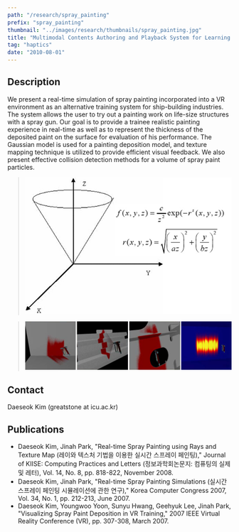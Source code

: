 ```yaml
---
path: "/research/spray_painting"
prefix: "spray_painting"
thumbnail: "../images/research/thumbnails/spray_painting.jpg"
title: "Multimodal Contents Authoring and Playback System for Learning Human Anatomy"
tag: "haptics"
date: "2010-08-01"
---
```


## Description

We present a real-time simulation of spray painting incorporated into a VR environment as an alternative training system for ship-building industries. The system allows the user to try out a painting work on life-size structures with a spray gun. Our goal is to provide a trainee realistic painting experience in real-time as well as to represent the thickness of the deposited paint on the surface for evaluation of his performance. The Gaussian model is used for a painting deposition model, and texture mapping technique is utilized to provide efficient visual feedback. We also present effective collision detection methods for a volume of spray paint particles.

> ![Figure 1. Pattern of painting deposition based on the Gaussian distribution](../images/research/spray_painting/img1.jpg)

> ![Figure 2. Our painting simulation system and thickness visualization](../images/research/spray_painting/img2.jpg)

## Contact

Daeseok Kim (greatstone at icu.ac.kr)

## Publications

- Daeseok Kim, Jinah Park, "Real-time Spray Painting using Rays and Texture Map (레이와 텍스처 기법을 이용한 실시간 스프레이 페인팅)," Journal of KIISE: Computing Practices and Letters (정보과학회논문지: 컴퓨팅의 실제 및 레터), Vol. 14, No. 8, pp. 818-822, November 2008.
- Daeseok Kim, Jinah Park, "Real-time Spray Painting Simulations (실시간 스프레이 페인팅 시뮬레이션에 관한 연구)," Korea Computer Congress 2007, Vol. 34, No. 1, pp. 212-213, June 2007.
- Daeseok Kim, Youngwoo Yoon, Sunyu Hwang, Geehyuk Lee, Jinah Park, "Visualizing Spray Paint Deposition in VR Training," 2007 IEEE Virtual Reality Conference (VR), pp. 307-308, March 2007.